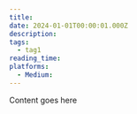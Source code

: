 ```yaml
---
title:
date: 2024-01-01T00:00:01.000Z
description:
tags:
  - tag1
reading_time:
platforms:
  - Medium:
---
```


Content goes here
